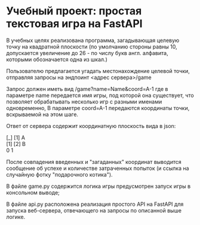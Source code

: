 # Учебный проект: простая текстовая игра на FastAPI

В учебных целях реализована программа, загадывающая целевую точку на квадратной плоскости (по умолчанию стороны равны 10, допускается увеличение до 26 - по числу букв англ. алфавита, которыми обозначается одна из шкал.)

Пользователю предлагается угадать местонахождение целевой точки, отправляя запросы на эндпоинт <адрес сервера>/game

Запрос должен иметь вид /game?name=Name&coord=A-1 где в параметре name передается имя игры, под которой она существует, что позволяет обрабатывать несколько игр с разными именами одновременно,
В параметре coord=A-1 передаются координаты точки, вскрываемой на этом шаге.


Ответ от сервера содержит координатную плоскость вида в json:

[_] [1] A  
[1] [2] B  
0 1  

После совпадения введенных и "загаданных" координат выводится сообщение об успехе и количестве затраченных попыток (и ссылка на случайную фотку "подарочного котика").

В файле game.py содержится логика игры предусмотрен запуск игры в консольном выводе;

В файле api.py расположена реализация простого API на FastAPI для запуска веб-сервера, отвечающего на запросы по описанной выше логике.